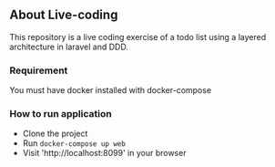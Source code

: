 ## About Live-coding

This repository is a live coding exercise of a todo list using a layered architecture in laravel and  DDD.
### Requirement
You must have docker installed with docker-compose
### How to run application

- Clone the project
- Run `docker-compose up web`
- Visit 'http://localhost:8099' in your browser